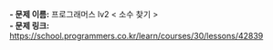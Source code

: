 **- 문제 이름:** 프로그래머스 lv2 < 소수 찾기 >  
**- 문제 링크:** https://school.programmers.co.kr/learn/courses/30/lessons/42839
